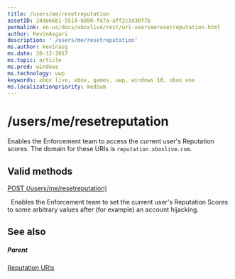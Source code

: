```yaml
---
title: /users/me/resetreputation
assetID: 24de66b1-5514-b880-f47a-aff2c1d30f7b
permalink: en-us/docs/xboxlive/rest/uri-usersmeresetreputation.html
author: KevinAsgari
description: ' /users/me/resetreputation'
ms.author: kevinasg
ms.date: 20-12-2017
ms.topic: article
ms.prod: windows
ms.technology: uwp
keywords: xbox live, xbox, games, uwp, windows 10, xbox one
ms.localizationpriority: medium
---
```



# /users/me/resetreputation
Enables the Enforcement team to access the current user's Reputation scores. 
The domain for these URIs is `reputation.xboxlive.com`.
  
<a id="ID4EV"></a>

 
## Valid methods

[POST (/users/me/resetreputation)](uri-usersmeresetreputationpost.md)

&nbsp;&nbsp;Enables the Enforcement team to set the current user's Reputation Scores to some arbitrary values after (for example) an account hijacking.
 
<a id="ID4E6"></a>

 
## See also
 
<a id="ID4EBB"></a>

 
##### Parent 

[Reputation URIs](atoc-reference-reputation.md)

   